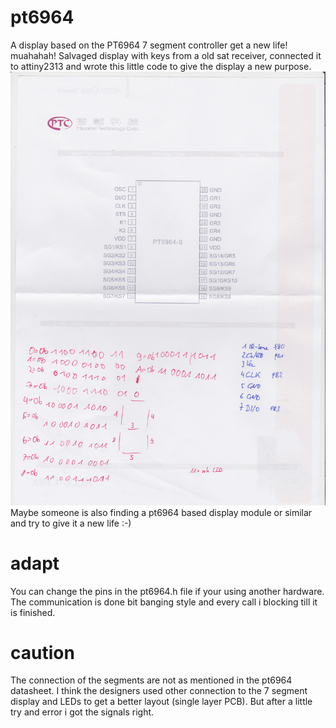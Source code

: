 # pt6964
A display based on the PT6964 7 segment controller get a new life! muahahah! 
Salvaged display with keys from a old sat receiver, connected it to attiny2313 and wrote this little code to give the display a new purpose.
![Pinout](https://raw.githubusercontent.com/ringo2k/pt6964/master/doc/pt6964doku.jpg)
Maybe someone is also finding a pt6964 based display module or similar and try to give it a new life :-)
# adapt
You can change the pins in the pt6964.h file if your using another hardware. The communication is done bit banging style and every call i blocking till it is finished. 

# caution
The connection of the segments are not as mentioned in the pt6964 datasheet. I think the designers used other connection to the 7 segment display and LEDs to get a better layout (single layer PCB). But after a little try and error i got the signals right.



